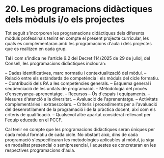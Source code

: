 

# 20. Les programacions didàctiques dels mòduls i/o els projectes 

Tot seguit s'incorporen les programacions didàctiques dels diferents mòduls professinals tenint en compte el present projecte curricular, les quals es complementaran amb les programacions d'aula i dels projectes que es realitzen en cada grup. 

Tal i com s'indica ne l'article 9.2 del Decret 114/2025 de 29 de juliol, del Consell, les programacions didàctiques inclouran:

– Dades identificatives, marc normatiu i contextualització del mòdul.
– Relació entre els estàndards de competència i els mòduls del cicle formatiu.
– Contribució dels RA a les competències generals.
– Esquema general i seqüenciació de les unitats de programació.
– Metodologia del procés d'ensenyança-aprenentatge.
– Recursos
– Ús d'espais i equipaments.
– Mesures d'atenció a la diversitat.
– Avaluació de l'aprenentatge.
– Activitats complementàries i extraescolars.
– Criteris i procediments per a l'avaluació del desenrotllament de la programació i de la pràctica docent, així com els criteris de qualificació.
– Qualsevol altre apartat considerat rellevant per l'equip educatiu en el PCCF.

Cal tenir en compte que les programacions didàctiques seran úniques per cada mòdul formatiu de cada cicle. No obstant això, dins de cada programació s'especificaran les metodologies aplicables al mòdul, ja siga en modalitat presencial o semipresencial, i aquestes es concretaran en les respectives programacions d'aula.